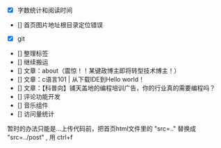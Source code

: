 
- [x] 字数统计和阅读时间
- [] 首页图片地址根目录定位错误
- [x] git
- [] 整理标签
- [] 继续搬运
- [] 文章：about（震惊！！某键政博主即将转型技术博主！）
- [] 文章：c语言101 | 从下载IDE到Hello world！
- [] 文章：【科普向】铺天盖地的编程培训广告，你的行业真的需要编程吗？
- [] 评论功能开发
- [] 音乐组件
- [] 访问量统计



暂时的办法只能是...上传代码前，把首页html文件里的 "src=.."  替换成 "src=../post" , 用 ctrl+f

